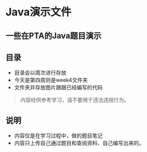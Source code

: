 # Java演示文件

## 一些在PTA的Java题目演示

## 目录
* 目录会以周次进行存放
* 今天是第四周则是week4文件夹
* 文件夹并存放图片跟跟已经编写的代码
> 内容经供参考学习，请不要用于违法违规行为。

## 说明
* 内容仅是在学习过程中，做的题目笔记
* 内容只上传自己通过题目和查阅资料、自己编写出来的。
